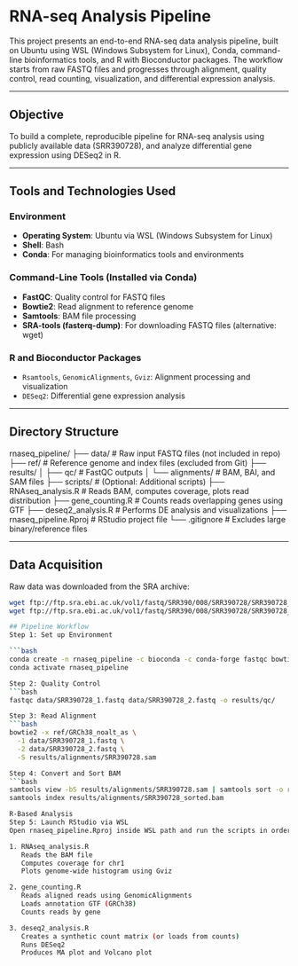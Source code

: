 # RNA-seq Analysis Pipeline

This project presents an end-to-end RNA-seq data analysis pipeline, built on Ubuntu using WSL (Windows Subsystem for Linux), Conda, command-line bioinformatics tools, and R with Bioconductor packages. The workflow starts from raw FASTQ files and progresses through alignment, quality control, read counting, visualization, and differential expression analysis.

---

## Objective

To build a complete, reproducible pipeline for RNA-seq analysis using publicly available data (SRR390728), and analyze differential gene expression using DESeq2 in R.

---

## Tools and Technologies Used

### Environment
- **Operating System**: Ubuntu via WSL (Windows Subsystem for Linux)
- **Shell**: Bash
- **Conda**: For managing bioinformatics tools and environments

### Command-Line Tools (Installed via Conda)
- **FastQC**: Quality control for FASTQ files
- **Bowtie2**: Read alignment to reference genome
- **Samtools**: BAM file processing
- **SRA-tools (fasterq-dump)**: For downloading FASTQ files (alternative: wget)
  
### R and Bioconductor Packages
- `Rsamtools`, `GenomicAlignments`, `Gviz`: Alignment processing and visualization
- `DESeq2`: Differential gene expression analysis

---

## Directory Structure

rnaseq_pipeline/
├── data/ # Raw input FASTQ files (not included in repo)
├── ref/ # Reference genome and index files (excluded from Git)
├── results/
│ ├── qc/ # FastQC outputs
│ └── alignments/ # BAM, BAI, and SAM files
├── scripts/ # (Optional: Additional scripts)
├── RNAseq_analysis.R # Reads BAM, computes coverage, plots read distribution
├── gene_counting.R # Counts reads overlapping genes using GTF
├── deseq2_analysis.R # Performs DE analysis and visualizations
├── rnaseq_pipeline.Rproj # RStudio project file
└── .gitignore # Excludes large binary/reference files


---

## Data Acquisition

Raw data was downloaded from the SRA archive:

```bash
wget ftp://ftp.sra.ebi.ac.uk/vol1/fastq/SRR390/008/SRR390728/SRR390728_1.fastq.gz
wget ftp://ftp.sra.ebi.ac.uk/vol1/fastq/SRR390/008/SRR390728/SRR390728_2.fastq.gz

## Pipeline Workflow
Step 1: Set up Environment

```bash
conda create -n rnaseq_pipeline -c bioconda -c conda-forge fastqc bowtie2 samtools sra-tools -y
conda activate rnaseq_pipeline

Step 2: Quality Control
```bash
fastqc data/SRR390728_1.fastq data/SRR390728_2.fastq -o results/qc/

Step 3: Read Alignment
```bash
bowtie2 -x ref/GRCh38_noalt_as \
  -1 data/SRR390728_1.fastq \
  -2 data/SRR390728_2.fastq \
  -S results/alignments/SRR390728.sam

Step 4: Convert and Sort BAM
```bash
samtools view -bS results/alignments/SRR390728.sam | samtools sort -o results/alignments/SRR390728_sorted.bam
samtools index results/alignments/SRR390728_sorted.bam

R-Based Analysis
Step 5: Launch RStudio via WSL
Open rnaseq_pipeline.Rproj inside WSL path and run the scripts in order:

1. RNAseq_analysis.R
   Reads the BAM file
   Computes coverage for chr1
   Plots genome-wide histogram using Gviz

2. gene_counting.R
   Reads aligned reads using GenomicAlignments
   Loads annotation GTF (GRCh38)
   Counts reads by gene

3. deseq2_analysis.R
   Creates a synthetic count matrix (or loads from counts)
   Runs DESeq2
   Produces MA plot and Volcano plot




